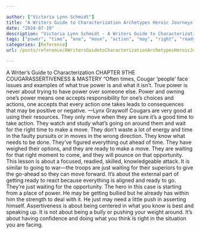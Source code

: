 ```yaml
---

author: ["Victoria Lynn Schmidt"]
title: "A Writers Guide to Characterization Archetypes Heroic Journeys and Other Elements of Dynamic Character Development - part0015_split_000.html"
date: "2024-07-19"
description: "Victoria Lynn Schmidt - A Writers Guide to Characterization Archetypes Heroic Journeys and Other Elements of Dynamic Character Development"
tags: ["power", "time", "one", "move", "action", "may", "right", "ready", "waiting", "cougar", "true", "accepts", "take", "good", "going", "around", "make", "know", "need", "everything", "opportunity", "getting", "writer", "guide", "characterization"]
categories: [Reference]
url: /posts/reference/AWritersGuidetoCharacterizationArchetypesHeroicJourneysandOtherElementsofDynamicCharacterDevelopment-part0015split000html

---
```



A Writer’s Guide to Characterization
CHAPTER 9THE COUGARASSERTIVENESS & MASTERY
“Often times, Cougar ‘people’ face issues and examples of what true power is and what it isn’t. True power is never about trying to have power over someone else. Power and owning one’s power means one accepts responsibility for one’s choices and actions, one accepts that every action one takes leads to consequences that may be positive or negative. —Lynx Graywolf
Cougars are very good at using their resources. They only move when they are sure it’s a good time to take action. They watch and study what’s going on around them and wait for the right time to make a move. They don’t waste a lot of energy and time in the faulty pursuits or in moves in the wrong direction.
They know what needs to be done. They’ve figured everything out ahead of time. They have weighed their options, and they are ready to make a move. They are waiting for that right moment to come, and they will pounce on that opportunity.
This lesson is about a focused, readied, skilled, knowledgeable attack. It is similar to going to war—the troops are just waiting for their superiors to give the go-ahead so they can move forward. It’s about the external part of getting ready to react because everything is aligned and ready to go. They’re just waiting for the opportunity.
The hero in this case is starting from a place of power. He may be getting bullied but he already has within him the strength to deal with it. He just may need a little push in asserting himself.
Assertiveness is about being centered in what you know is best and speaking up. It is not about being a bully or pushing your weight around. It’s about having confidence and doing what you think is right in the situation you are facing.
